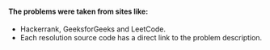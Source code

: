 #### The problems were taken from sites like:
* Hackerrank, GeeksforGeeks and LeetCode.
* Each resolution source code has a direct link to the problem description.
